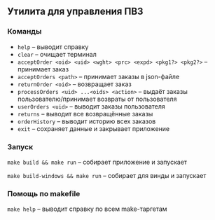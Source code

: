 ## Утилита для управления ПВЗ

### Команды

- `help` – выводит справку
- `clear` – очищает терминал
- `acceptOrder <oid> <uid> <wght> <prc> <expd> <pkg1?> <pkg2?>` – принимает заказ
- `acceptOrders <path>` – принимает заказы в json-файле
- `returnOrder <oid>` – возвращает заказ
- `processOrders <uid> ...<oids> <action>` – выдаёт заказы пользователю/принимает возвраты от пользователя
- `userOrders <uid>` – выводит заказы пользователя
- `returns` – выводит все возвращённые заказы
- `orderHistory` – выводит историю всех заказов
- `exit` – сохраняет данные и закрывает приложение

### Запуск

`make build && make run` – собирает приложение и запускает

`make build-windows && make run` – собирает для винды и запускает

### Помощь по makefile

`make help` – выводит справку по всем make-таргетам